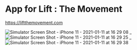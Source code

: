 # App for Lift : The Movement
https://liftthemovement.com

![Simulator Screen Shot - iPhone 11 - 2021-01-11 at 16 29 08](https://user-images.githubusercontent.com/37474736/104195172-f292d200-542a-11eb-9fc5-f562b09d57dc.png)
_
![Simulator Screen Shot - iPhone 11 - 2021-01-11 at 16 29 25](https://user-images.githubusercontent.com/37474736/104195179-f3c3ff00-542a-11eb-8491-03f6a58e3275.png)
_
![Simulator Screen Shot - iPhone 11 - 2021-01-11 at 16 29 38](https://user-images.githubusercontent.com/37474736/104195181-f45c9580-542a-11eb-8a02-6eca15a70177.png)
